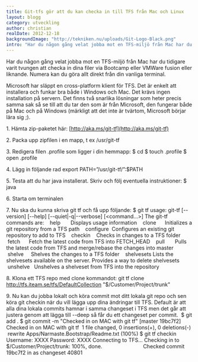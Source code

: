 ```yaml
---
title: Git-tfs gör att du kan checka in till TFS från Mac och Linux
layout: blogg
category: utveckling
author: christian
realDate: 2012-12-18
backgroundImage: "http://tekniken.nu/uploads/Git-Logo-Black.png"
intro: "Har du någon gång velat jobba mot en TFS-miljö från Mac har du tidigare varit tvungen att checka in dina filer via Bootcamp eller VMWare fusion eller liknande. Numera kan du göra allt direkt från din vanliga terminal."
---
```



Har du någon gång velat jobba mot en TFS-miljö från Mac har du tidigare varit tvungen att checka in dina filer via Bootcamp eller VMWare fusion eller liknande. Numera kan du göra allt direkt från din vanliga terminal.

Microsoft har släppt en cross-platform klient för TFS. Det är enkelt att installera och funkar bra både i Windows och Mac. Det krävs ingen installation på servern. Det finns två snarlika lösningar som heter precis samma sak så se till att du tar den som är från Microsoft, den fungerar både på Mac och på Windows (märkligt att det inte är tvärtom, Microsoft börjar lära sig ;).

1\. Hämta zip-paketet här:&nbsp;[http://aka.ms/git-tf](http://aka.ms/git-tf)

2\. Packa upp zipfilen i en mapp, t ex /usr/git-tf&nbsp;

3\. Redigera filen .profile som ligger i din hemmapp:
$ cd
$ touch .profile
$ open .profile

4\. Lägg in följande rad
export PATH=”/usr/git-tf/”:$PATH

5\. Testa att du har java installerat. Skriv och följ eventuella instruktioner:
$ java

6\. Starta om terminalen

7\. Nu ska du kunna skriva git tf och få upp följande:
$ git tf
usage: git-tf [--version] [--help] [--quiet|-q|--verbose] [&lt;command...&gt;]
The git-tf commands are:
&nbsp; &nbsp;help &nbsp; &nbsp; &nbsp; Displays usage information
&nbsp; &nbsp;clone &nbsp; &nbsp; &nbsp;Initializes a git repository from a TFS path
&nbsp; &nbsp;configure &nbsp;Configures an existing git repository to add to TFS
&nbsp; &nbsp;checkin &nbsp; &nbsp;Checks in changes to a TFS folder
&nbsp; &nbsp;fetch &nbsp; &nbsp; &nbsp;Fetch the latest code from TFS into FETCH_HEAD
&nbsp; &nbsp;pull &nbsp; &nbsp; &nbsp; Pulls the latest code from TFS and merge/rebase the changes into master
&nbsp; &nbsp;shelve &nbsp; &nbsp; Shelves the changes to a TFS folder
&nbsp; &nbsp;shelvesets Lists the shelvesets available on the server. Provides a way to delete shelvesets
&nbsp; &nbsp;unshelve &nbsp; Unshelves a shelveset from TFS into the repository

8\. Klona ett TFS repo med clone kommandot:
git tf clone http://tfs.iteam.se/tfs/DefaultCollection "$/Customer/Project/trunk"

9\. Nu kan du jobba lokalt och köra commit mot ditt lokala git repo och sen köra git checkin när du vill lägga upp dina ändringar till TFS. Default är att alla dina lokala commits hamnar i samma changeset i TFS men det går att justera genom att lägga till --deep så får du ett changeset per commit.&nbsp;
$ git add .
$ git commit -m "Checked in on MAC with git tf"
[master 19bc7f2] Checked in on MAC with git tf
&nbsp;1 file changed, 0 insertions(+), 0 deletions(-)
&nbsp;rewrite Apps/Narmaste.Bootstrap/Readme.txt (100%)
$ git tf checkin
Username: XXXX
Password: XXXX
Connecting to TFS...
Checking in to $/Customer/Project/trunk: 100%, done. 
&nbsp; &nbsp; &nbsp; &nbsp; &nbsp; &nbsp; &nbsp; &nbsp; &nbsp; &nbsp; &nbsp; &nbsp; &nbsp; &nbsp;Checked commit 19bc7f2 in as changeset 40801

